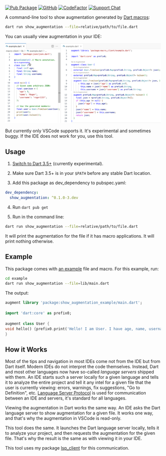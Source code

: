 [![Pub Package](https://img.shields.io/pub/v/show_augmentation.svg)](https://pub.dev/packages/show_augmentation)
[![GitHub](https://img.shields.io/github/license/alexeyinkin/dart-show-augmentation)](https://github.com/alexeyinkin/dart-show-augmentation/blob/main/LICENSE)
[![CodeFactor](https://img.shields.io/codefactor/grade/github/alexeyinkin/dart-show-augmentation?style=flat-square)](https://www.codefactor.io/repository/github/alexeyinkin/dart-show-augmentation)
[![Support Chat](https://img.shields.io/badge/support%20chat-telegram-brightgreen)](https://ainkin.com/chat)

A command-line tool to show augmentation generated by [Dart macros](https://dart.dev/language/macros):

```bash
dart run show_augmentation --file=relative/path/to/file.dart
```

You can usually view augmentation in your IDE:

![VSCode](https://raw.githubusercontent.com/alexeyinkin/dart-show-augmentation/main/img/vscode.png)

But currently only VSCode supports it. It's experimental and sometimes buggy.
If the IDE does not work for you, use this tool.

## Usage

1. [Switch to Dart 3.5+](https://dart.dev/language/macros#set-up-the-experiment) (currently experimental).

2. Make sure Dart 3.5+ is in your `$PATH` before any stable Dart location.

3. Add this package as dev_dependency to pubspec.yaml:

```yaml
dev_dependency:
  show_augmentation: ^0.1.0-3.dev
```

4. Run `dart pub get`

5. Run in the command line:

```bash
dart run show_augmentation --file=relative/path/to/file.dart
```

It will print the augmentation for the file if it has macro applications.
It will print nothing otherwise.


## Example

This package comes with
[an example](https://github.com/alexeyinkin/dart-show-augmentation/tree/main/example/lib)
file and macro.
For this example, run:

```bash
cd example
dart run show_augmentation --file=lib/main.dart
```

The output:

```dart
augment library 'package:show_augmentation_example/main.dart';

import 'dart:core' as prefix0;

augment class User {
void hello() {prefix0.print('Hello! I am User. I have age, name, username.');}
}
```


## How it Works

Most of the tips and navigation in most IDEs come not from the IDE but from Dart itself.
Modern IDEs do not interpret the code themselves.
Instead, Dart and most other languages now have so-called *language servers* shipped with them.
An IDE starts such a server locally for a given language and tells it to analyze the entire project
and tell it any intel for a given file that the user is currently viewing: errors, warnings,
fix suggestions, "Go to Definition", etc.
[Language Server Protocol](https://microsoft.github.io/language-server-protocol/)
is used for communication between an IDE and servers,
it's standard for all languages.

Viewing the augmentation in Dart works the same way.
An IDE asks the Dart language server to show augmentation for a given file.
It works one way, and that's why the augmentation in VSCode is read-only.

This tool does the same. It launches the Dart language server locally,
tells it to analyze your project, and then requests the augmentation for the given file.
That's why the result is the same as with viewing it in your IDE.

This tool uses my package [lsp_client](https://pub.dev/packages/lsp_client) for this communication.
